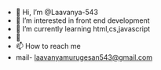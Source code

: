 - 👋 Hi, I’m @Laavanya-543
- 👀 I’m interested in front end development 
- 🌱 I’m currently learning html,cs,javascript
- 💞️
- 📫 How to reach me
- mail- laavanyamurugesan543@gmail.com 
